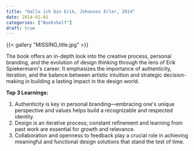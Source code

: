 ```yaml
---
title: "Hallo ich bin Erik, Johannes Erler, 2014"
date: 2014-01-01
categories: ["Bookshelf"]
draft: true
---
```


{{< gallery "MISSING,title.jpg" >}}

The book offers an in-depth look into the creative process, personal branding, and the evolution of design thinking through the lens of Erik Spiekermann's career. It emphasizes the importance of authenticity, iteration, and the balance between artistic intuition and strategic decision-making in building a lasting impact in the design world.

**Top 3 Learnings:**

1. Authenticity is key in personal branding—embracing one's unique perspective and values helps build a recognizable and respected identity.
2. Design is an iterative process; constant refinement and learning from past work are essential for growth and relevance.
3. Collaboration and openness to feedback play a crucial role in achieving meaningful and functional design solutions that stand the test of time.
